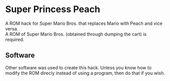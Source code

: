 # Super Princess Peach

A ROM hack for Super Mario Bros. that replaces Mario with Peach and vice versa.\
A ROM of Super Mario Bros. (obtained through dumping the cart) is required.

## Software

Other software was used to create this hack. Unless you know how to modify the ROM direcly instead of using a program, then do that if you wish.